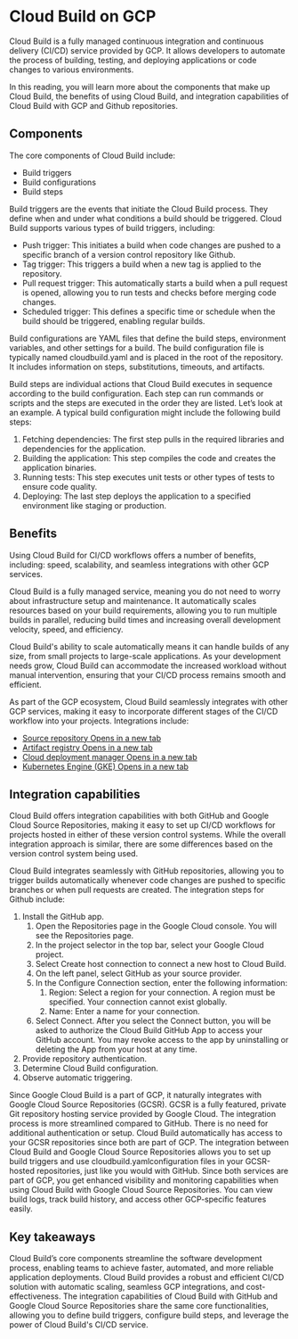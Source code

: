 # Cloud Build on GCP

Cloud Build is a fully managed continuous integration and continuous delivery (CI/CD) service provided by GCP. It allows developers to automate the process of building, testing, and deploying applications or code changes to various environments.

In this reading, you will learn more about the components that make up Cloud Build, the benefits of using Cloud Build, and integration capabilities of Cloud Build with GCP and Github repositories.

## Components

The core components of Cloud Build include:

* Build triggers
* Build configurations
* Build steps

Build triggers are the events that initiate the Cloud Build process. They define when and under what conditions a build should be triggered. Cloud Build supports various types of build triggers, including:

* Push trigger: This initiates a build when code changes are pushed to a specific branch of a version control repository like Github.
* Tag trigger: This triggers a build when a new tag is applied to the repository.
* Pull request trigger: This automatically starts a build when a pull request is opened, allowing you to run tests and checks before merging code changes.
* Scheduled trigger: This defines a specific time or schedule when the build should be triggered, enabling regular builds.

Build configurations are YAML files that define the build steps, environment variables, and other settings for a build. The build configuration file is typically named cloudbuild.yaml and is placed in the root of the repository. It includes information on steps, substitutions, timeouts, and artifacts.

Build steps are individual actions that Cloud Build executes in sequence according to the build configuration. Each step can run commands or scripts and the steps are executed in the order they are listed. Let’s look at an example. A typical build configuration might include the following build steps:

1. Fetching dependencies: The first step pulls in the required libraries and dependencies for the application.
2. Building the application: This step compiles the code and creates the application binaries.
3. Running tests: This step executes unit tests or other types of tests to ensure code quality.
4. Deploying: The last step deploys the application to a specified environment like staging or production.

## Benefits

Using Cloud Build for CI/CD workflows offers a number of benefits, including: speed, scalability, and seamless integrations with other GCP services. 

Cloud Build is a fully managed service, meaning you do not need to worry about infrastructure setup and maintenance. It automatically scales resources based on your build requirements, allowing you to run multiple builds in parallel, reducing build times and increasing overall development velocity, speed, and efficiency.

Cloud Build's ability to scale automatically means it can handle builds of any size, from small projects to large-scale applications. As your development needs grow, Cloud Build can accommodate the increased workload without manual intervention, ensuring that your CI/CD process remains smooth and efficient.

As part of the GCP ecosystem, Cloud Build seamlessly integrates with other GCP services, making it easy to incorporate different stages of the CI/CD workflow into your projects. Integrations include:

* [Source repository Opens in a new tab](https://cloud.google.com/source-repositories/docs)
* [Artifact registry Opens in a new tab](https://cloud.google.com/artifact-registry/docs/configure-cloud-build)
* [Cloud deployment manager Opens in a new tab](https://cloud.google.com/deployment-manager/docs)
* [Kubernetes Engine \(GKE\) Opens in a new tab](https://cloud.google.com/build/docs/deploying-builds/deploy-gke)

## Integration capabilities

Cloud Build offers integration capabilities with both GitHub and Google Cloud Source Repositories, making it easy to set up CI/CD workflows for projects hosted in either of these version control systems. While the overall integration approach is similar, there are some differences based on the version control system being used.

Cloud Build integrates seamlessly with GitHub repositories, allowing you to trigger builds automatically whenever code changes are pushed to specific branches or when pull requests are created. The integration steps for Github include:

1. Install the GitHub app.
   1. Open the Repositories page in the Google Cloud console. You will see the Repositories page.
   2. In the project selector in the top bar, select your Google Cloud project.
   3. Select Create host connection to connect a new host to Cloud Build.
   4. On the left panel, select GitHub as your source provider.
   5. In the Configure Connection section, enter the following information:
      1. Region: Select a region for your connection. A region must be specified. Your connection cannot exist globally.
      2. Name: Enter a name for your connection.
   6. Select Connect. After you select the Connect button, you will be asked to authorize the Cloud Build GitHub App to access your GitHub account. You may revoke access to the app by uninstalling or deleting the App from your host at any time.
2. Provide repository authentication.
3. Determine Cloud Build configuration.
4. Observe automatic triggering.

Since Google Cloud Build is a part of GCP, it naturally integrates with Google Cloud Source Repositories (GCSR). GCSR is a fully featured, private Git repository hosting service provided by Google Cloud. The integration process is more streamlined compared to GitHub. There is no need for additional authentication or setup. Cloud Build automatically has access to your GCSR repositories since both are part of GCP. The integration between Cloud Build and Google Cloud Source Repositories allows you to set up build triggers and use cloudbuild.yamlconfiguration files in your GCSR-hosted repositories, just like you would with GitHub. Since both services are part of GCP, you get enhanced visibility and monitoring capabilities when using Cloud Build with Google Cloud Source Repositories. You can view build logs, track build history, and access other GCP-specific features easily.

## Key takeaways

Cloud Build’s core components streamline the software development process, enabling teams to achieve faster, automated, and more reliable application deployments. Cloud Build provides a robust and efficient CI/CD solution with automatic scaling, seamless GCP integrations, and cost-effectiveness. The integration capabilities of Cloud Build with GitHub and Google Cloud Source Repositories share the same core functionalities, allowing you to define build triggers, configure build steps, and leverage the power of Cloud Build's CI/CD service.
